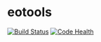 eotools
========
[![Build Status](https://travis-ci.org/GeoscienceAustralia/EO_tools.svg?branch=develop)](https://travis-ci.org/GeoscienceAustralia/EO_tools)
[![Code Health](https://landscape.io/github/GeoscienceAustralia/EO_tools/develop/landscape.svg?style=flat)](https://landscape.io/github/GeoscienceAustralia/EO_tools/develop)

